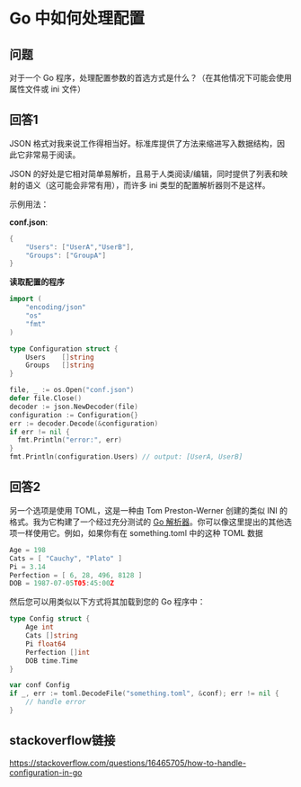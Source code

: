 # Go 中如何处理配置

## 问题

对于一个 Go 程序，处理配置参数的首选方式是什么？（在其他情况下可能会使用属性文件或 ini 文件）

## 回答1

JSON 格式对我来说工作得相当好。标准库提供了方法来缩进写入数据结构，因此它非常易于阅读。

JSON 的好处是它相对简单易解析，且易于人类阅读/编辑，同时提供了列表和映射的语义（这可能会非常有用），而许多 ini 类型的配置解析器则不是这样。


示例用法：

**conf.json**:

```go
{
    "Users": ["UserA","UserB"],
    "Groups": ["GroupA"]
}
```


**读取配置的程序**

```go
import (
    "encoding/json"
    "os"
    "fmt"
)

type Configuration struct {
    Users    []string
    Groups   []string
}

file, _ := os.Open("conf.json")
defer file.Close()
decoder := json.NewDecoder(file)
configuration := Configuration{}
err := decoder.Decode(&configuration)
if err != nil {
  fmt.Println("error:", err)
}
fmt.Println(configuration.Users) // output: [UserA, UserB]
```


## 回答2


另一个选项是使用 TOML，这是一种由 Tom Preston-Werner 创建的类似 INI 的格式。我为它构建了一个经过充分测试的 [Go 解析器](https://github.com/BurntSushi/toml)。你可以像这里提出的其他选项一样使用它。例如，如果你有在 something.toml 中的这种 TOML 数据

```go
Age = 198
Cats = [ "Cauchy", "Plato" ]
Pi = 3.14
Perfection = [ 6, 28, 496, 8128 ]
DOB = 1987-07-05T05:45:00Z
```
然后您可以用类似以下方式将其加载到您的 Go 程序中：

```go
type Config struct {
    Age int
    Cats []string
    Pi float64
    Perfection []int
    DOB time.Time
}

var conf Config
if _, err := toml.DecodeFile("something.toml", &conf); err != nil {
    // handle error
}
```

## stackoverflow链接

https://stackoverflow.com/questions/16465705/how-to-handle-configuration-in-go
